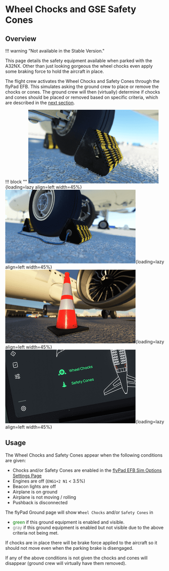 # Wheel Chocks and GSE Safety Cones

## Overview

!!! warning "Not available in the Stable Version."

This page details the safety equipment available when parked with the A32NX. Other than just looking gorgeous the wheel chocks even apply some braking force to hold the aircraft in place.

The flight crew activates the Wheel Chocks and Safety Cones through the flyPad EFB. This simulates asking the ground crew to place or remove the chocks or cones. The ground 
crew will then (virtually) determine if chocks and cones should be placed or removed based on specific criteria, which are described in the [next section](#usage).

!!! block ""
    ![Wheel Chocks](../assets/feature-guides/chocks-cones/chocks.png "Wheel Chocks"){loading=lazy align=left width=45%}
    ![Wheel Chocks](../assets/feature-guides/chocks-cones/chocks_2.png "Wheel Chocks"){loading=lazy align=left width=45%}
     <br>
    ![GSE Safety Cone](../assets/feature-guides/chocks-cones/cones.png "GSE Safety Cone"){loading=lazy align=left width=45%}
    ![EFB Ground Buttons for Chocks and Cones](../assets/feature-guides/chocks-cones/efb-ground-chocks-cones.png "EFB Ground Buttons for Chocks and Cones"){loading=lazy align=left width=45%}

## Usage

The Wheel Chocks and Safety Cones appear when the following conditions are given:

- Chocks and/or Safety Cones are enabled in the [flyPad EFB Sim Options Settings Page](flyPados3/settings.md#sim-options)
- Engines are off (`ENG1+2 N1` < 3.5%)
- Beacon lights are off
- Airplane is on ground
- Airplane is not moving / rolling
- Pushback is disconnected

The flyPad Ground page will show `Wheel Chocks` and/or `Safety Cones` in 

- <span style=color:green>green</span> if this ground equipment is enabled and visible.
- <span style=color:gray>gray</span> if this ground equipment is enabled but not visible due to the above criteria not 
  being 
  met. 

If chocks are in place there will be brake force applied to the aircraft so it should not move even when the parking brake is disengaged.

If any of the above conditions is not given the chocks and cones will disappear (ground crew will virtually have them removed).

